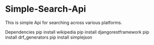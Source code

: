 # Simple-Search-Api

This is simple Api for searching across various platforms.

Dependencies
pip install wikipedia
pip install djangorestframework
pip install drf_generators
pip install simplejson
